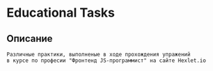# Educational Tasks


 ## Описание
```
Различные практики, выполненые в ходе прохождения упражений 
в курсе по професии "Фронтенд JS-программист" на сайте Hexlet.io

```